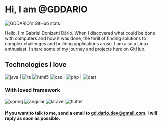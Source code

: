 # Hi, I am @GDDARIO

![GDDARIO's GitHub stats](https://github-readme-stats.vercel.app/api?username=gddario&show_icons=true&bg_color=00000000)

Hello, I'm Gabriel Donizetti Dário. When I discovered what could be done with computers and how it was done, the thrill of finding solutions to complex challenges and building applications arose. I am also a Linux enthusiast. I share some of my journey and projects here on GitHub.

## Technologies I love

<div style="display: inline_block;">
  <img align="center" alt="java" src="https://img.shields.io/badge/Java-FF0000?style=for-the-badge&logo=coffeescript&logoColor=white" />
  |
  <img align="center" alt="ts" src="https://img.shields.io/badge/TypeScript-3178c6?style=for-the-badge&logo=typescript&logoColor=white" />
  <img align="center" alt="html5" src="https://img.shields.io/badge/HTML5-E34F26?style=for-the-badge&logo=html5&logoColor=white" />
  <img align="center" alt="css" src="https://img.shields.io/badge/CSS3-1572B6?style=for-the-badge&logo=css3&logoColor=white" />
  |
  <img align="center" alt="php" src="https://img.shields.io/badge/PHP-7a86b8?style=for-the-badge&logo=php&logoColor=black" />
  |
  <img align="center" alt="dart" src="https://img.shields.io/badge/dart-40c4ff?style=for-the-badge&logo=dart&logoColor=white" />
</div>

### With loved framework

<div style="display: inline_block;">
  <img align="center" alt="spring" src="https://img.shields.io/badge/spring-6DB33F?style=for-the-badge&logo=spring&logoColor=white" />
  <img align="center" alt="angular" src="https://img.shields.io/badge/angular-ff0000?style=for-the-badge&logo=angular&logoColor=white" />
  <img align="center" alt="laravel" src="https://img.shields.io/badge/laravel-F9322C?style=for-the-badge&logo=laravel&logoColor=white" />
  <img align="center" alt="flutter" src="https://img.shields.io/badge/flutter-027DFD?style=for-the-badge&logo=flutter&logoColor=white" />
</div>

#### If you want to talk to me, send a email to gd.dario.dev@gmail.com. I will reply as soon as possible.

<!---
GDDario/GDDARIO is a ✨ special ✨ repository because its `README.md` (this file) appears on your GitHub profile.
You can click the Preview link to take a look at your changes.
--->

